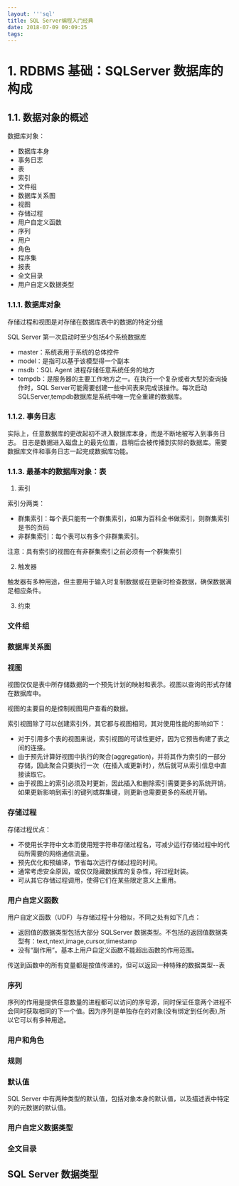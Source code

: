 ```yaml
---
layout: '''sql'
title: SQL Server编程入门经典
date: 2018-07-09 09:09:25
tags:
---
```


# 1. RDBMS 基础：SQLServer 数据库的构成

## 1.1. 数据对象的概述

数据库对象：

- 数据库本身
- 事务日志
- 表
- 索引
- 文件组
- 数据库关系图
- 视图
- 存储过程
- 用户自定义函数
- 序列
- 用户
- 角色
- 程序集
- 报表
- 全文目录
- 用户自定义数据类型

### 1.1.1. 数据库对象

存储过程和视图是对存储在数据库表中的数据的特定分组

SQL Server 第一次启动时至少包括4个系统数据库

- master：系统表用于系统的总体控件
- model：是指可以基于该模型得一个副本
- msdb：SQL Agent 进程存储任意系统任务的地方
- tempdb：是服务器的主要工作地方之一。在执行一个复杂或者大型的查询操作时，SQL Server可能需要创建一些中间表来完成该操作。每次启动SQLServer,tempdb数据库是系统中唯一完全重建的数据库。

### 1.1.2. 事务日志

实际上，任意数据库的更改起初不进入数据库本身，而是不断地被写入到事务日志。
日志是数据进入磁盘上的最先位置，且稍后会被传播到实际的数据库。需要数据库文件和事务日志一起完成数据库功能。

### 1.1.3. 最基本的数据库对象：表

1. 索引

索引分两类：

- 群集索引：每个表只能有一个群集索引，如果为百科全书做索引，则群集索引是书的页码
- 非群集索引：每个表可以有多个非群集索引。

注意：具有索引的视图在有非群集索引之前必须有一个群集索引

2. 触发器

触发器有多种用途，但主要用于输入时复制数据或在更新时检查数据，确保数据满足相应条件。

3. 约束

### 文件组

### 数据库关系图

### 视图

视图仅仅是表中所存储数据的一个预先计划的映射和表示。视图以查询的形式存储在数据库中。

视图的主要目的是控制视图用户查看的数据。

索引视图除了可以创建索引外，其它都与视图相同，其对使用性能的影响如下：

- 对于引用多个表的视图来说，索引视图的可读性更好，因为它预告构建了表之间的连接。
- 由于预先计算好视图中执行的聚合(aggregation)，并将其作为索引的一部分存储，因此聚合只要执行一次（在插入或更新时），然后就可从索引信息中直接读取它。
- 由于视图上的索引必须及时更新，因此插入和删除索引需要更多的系统开销，如果更新影响到索引的键列或群集键，则更新也需要更多的系统开销。

### 存储过程

存储过程优点：

- 不使用长字符中文本而使用短字符串存储过程名，可减少运行存储过程中的代码所需要的网络通信流量。
- 预先优化和预编译，节省每次运行存储过程的时间。
- 通常考虑安全原因，或仅仅隐藏数据库的复杂性，将过程封装。
- 可从其它存储过程调用，使得它们在某些限定意义上重用。

### 用户自定义函数

用户自定义函数（UDF）与存储过程十分相似，不同之处有如下几点：

- 返回值的数据类型包括大部分 SQLServer 数据类型。不包括的返回值数据类型有：text,ntext,image,cursor,timestamp
- 没有“副作用”。基本上用户自定义函数不能超出函数的作用范围。

传送到函数中的所有变量都是按值传递的，但可以返回一种特殊的数据类型--表

### 序列

序列的作用是提供任意数量的进程都可以访问的序号源，同时保证任意两个进程不会同时获取相同的下一个值。因为序列是单独存在的对象(没有绑定到任何表),所以它可以有多种用途。

### 用户和角色

### 规则

### 默认值

SQL Server 中有两种类型的默认值，包括对象本身的默认值，以及描述表中特定列的元数据的默认值。

### 用户自定义数据类型

### 全文目录

## SQL Server 数据类型




